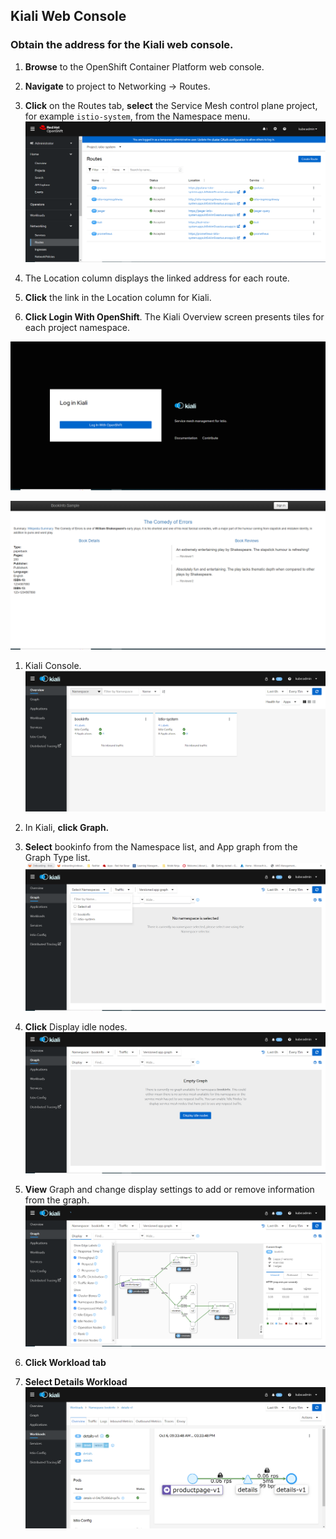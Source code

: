 ## Kiali Web Console
### Obtain the address for the Kiali web console.

1. **Browse** to the OpenShift Container Platform web console.

1. **Navigate** to project to Networking → Routes.

1. **Click** on the Routes tab, **select** the Service Mesh control plane project, for example `istio-system`, from the Namespace menu.
![Project Network Route](../assets/images/click-network-under-project-view-kiali-route.png)

1. The Location column displays the linked address for each route.

1. **Click** the link in the Location column for Kiali.

1. **Click Login With OpenShift**. The Kiali Overview screen presents tiles for each project namespace.

![Kiali Login](../assets/images/kiali-login-with-cluster-credentials.png)

![URL](../assets/images/product-page.png)

1. Kiali Console.
![Kiali Console](../assets/images/verify-overiview-bookinfoapp.png)

1. In Kiali, **click Graph.**

1. **Select** bookinfo from the Namespace list, and App graph from the Graph Type list.
![Kiali Console](../assets/images/select-bookinfo-from-kiali-dropdown-graph-tab.png)

1. **Click** Display idle nodes.
![Kiali Console](../assets/images/kiali-click-display-idlenodes-graph-tab.png)

1. **View** Graph and change display settings to add or remove information from the graph.
![Kiali Console](../assets/images/graph-example.png)

1. **Click Workload tab**

1. **Select Details Workload**
![Kiali Console](../assets/images/example-details-workload.png)
